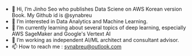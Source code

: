 - 👋 Hi, I’m Jinho Seo who publishes Data Sciene on AWS Korean version Book. My Github id is @synabreu
- 👀 I’m interested in Data Analytics and Machine Learning.
- 🌱 I’m currently learning about several topics of deep learning, especially AWS SageMaker and Google's Vertext AI 
- 💞️ I’m working as independent AI/ML architect and consultant advisor.
- 📫 How to reach me : synabreu@outlook.com

<!---
synabreu/synabreu is a ✨ special ✨ repository because its `README.md` (this file) appears on your GitHub profile.
You can click the Preview link to take a look at your changes.
--->
